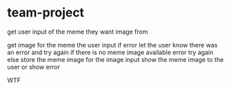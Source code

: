 # team-project

get user input of the meme they want image from

get image for the meme the user input
    if error let the user know there was an error and try again
    if there is no meme image available error try again
    else store the meme image for the image input
show the meme image to the user or show error


<!-- Testing Pull -->

WTF